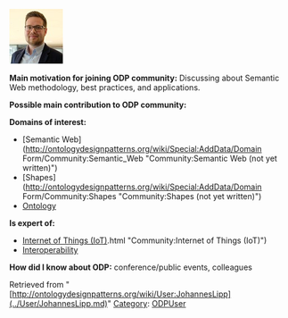 [![Image:Johannes.jpg](../images/b/b6/Johannes.jpg)](../Image/Johannes.jpg.md "Image:Johannes.jpg")




  





__Main motivation for joining ODP community:__ Discussing about Semantic Web methodology, best practices, and applications.


__Possible main contribution to ODP community:__


__Domains of interest:__



* [Semantic Web](http://ontologydesignpatterns.org/wiki/Special:AddData/Domain Form/Community:Semantic_Web "Community:Semantic Web (not yet written)")
* [Shapes](http://ontologydesignpatterns.org/wiki/Special:AddData/Domain Form/Community:Shapes "Community:Shapes (not yet written)")
* [Ontology](../Community/Ontology.md "Community:Ontology")


__Is expert of:__



* [Internet of Things (IoT)](../Community/Internet_of_Things_(IoT).md).html "Community:Internet of Things (IoT)")
* [Interoperability](../Community/Interoperability.md "Community:Interoperability")


__How did I know about ODP:__ conference/public events, colleagues






Retrieved from "[http://ontologydesignpatterns.org/wiki/User:JohannesLipp](../User/JohannesLipp.md)"
 [Category](http://ontologydesignpatterns.org/wiki/Special:Categories "Special:Categories"): [ODPUser](../Category/ODPUser.md "Category:ODPUser")